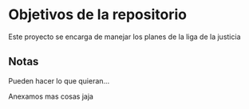 # Objetivos de la repositorio

Este proyecto se encarga de manejar los planes de la liga de la justicia


## Notas
Pueden hacer lo que quieran...

Anexamos mas cosas jaja

